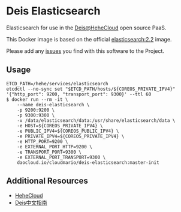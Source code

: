 # Deis Elasticsearch

Elasticsearch for use in the [Deis@HeheCloud](http://hehecloud.com/) open source PaaS.

This Docker image is based on the official
[elasticsearch:2.2](https://hub.docker.com/_/elasticsearch/) image.

Please add any [issues](https://github.com/HeheCloud/deis-elasticsearch/issues) you find with this software to the Project.

## Usage

```
ETCD_PATH=/hehe/services/elasticsearch
etcdctl --no-sync set "$ETCD_PATH/hosts/${COREOS_PRIVATE_IPV4}" '{"http_port": 9200, "transport_port": 9300}' --ttl 60
$ docker run --rm -it \
    --name deis-elasticsearch \
    -p 9200:9200 \
    -p 9300:9300 \
    -v /data/elasticsearch/data:/usr/share/elasticsearch/data \
    -e HOST=${COREOS_PRIVATE_IPV4} \
    -e PUBLIC_IPV4=${COREOS_PUBLIC_IPV4} \
    -e PRIVATE_IPV4=${COREOS_PRIVATE_IPV4} \
    -e HTTP_PORT=9200 \
    -e EXTERNAL_PORT_HTTP=9200 \
    -e TRANSPORT_PORT=9300 \
    -e EXTERNAL_PORT_TRANSPORT=9300 \
    daocloud.io/cloudmario/deis-elasticsearch:master-init
```


## Additional Resources

* [HeheCloud](http://hehecloud.com/)
* [Deis中文指南](http://deis.heheapp.com/)
